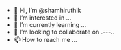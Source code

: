 - 👋 Hi, I’m @shamhiruthik
- 👀 I’m interested in ...
- 🌱 I’m currently learning ...
- 💞️ I’m looking to collaborate on .---..
- 📫 How to reach me ...

<!---
shamhiruthik/shamhiruthik is a ✨ special ✨ repository because its `README.md` (this file) appears on your GitHub profile.
You can click the Preview link to take a look at your changes.
--->
